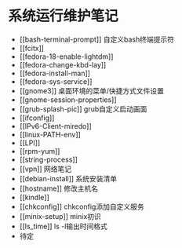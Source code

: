 # 系统运行维护笔记

* [[bash-terminal-prompt]] 自定义bash终端提示符
* [[fcitx]]
* [[fedora-18-enable-lightdm]]
* [[fedora-change-kbd-lay]]
* [[fedora-install-man]]
* [[fedora-sys-service]]
* [[gnome3]] 桌面环境的菜单/快捷方式文件设置
* [[gnome-session-properties]]
* [[grub-splash-pic]] grub自定义启动画面
* [[ifconfig]]
* [[IPv6-Client-miredo]]
* [[linux-PATH-env]]
* [[LPI]]
* [[rpm-yum]]
* [[string-process]]
* [[vpn]] 网络笔记
* [[debian-install]] 系统安装清单
* [[hostname]] 修改主机名
* [[kindle]]
* [[chkconfig]] chkconfig添加自定义服务
* [[minix-setup]] minix初识
* [[ls_time]] ls -l输出时间格式
* 待定